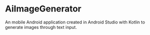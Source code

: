 # AiImageGenerator

An mobile Android application created in Android Studio with Kotlin to generate images through text input.
